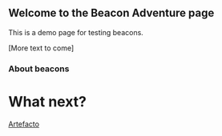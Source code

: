 ## Welcome to the Beacon Adventure page

This is a demo page for testing beacons. 

[More text to come]

### About beacons


# What next? 



[Artefacto](www.artefacto.org.uk) 
```
